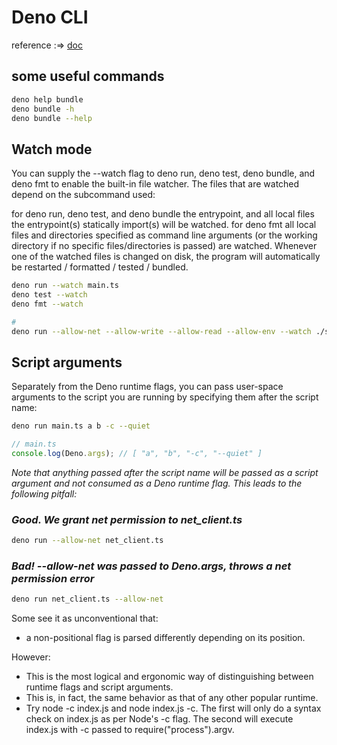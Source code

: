 # Deno CLI

reference :=> [doc](https://deno.land/manual@v1.29.4/getting_started/command_line_interface)

## some useful commands

```bash
deno help bundle
deno bundle -h
deno bundle --help
```

## Watch mode

You can supply the --watch flag to deno run, deno test, deno bundle, and deno fmt to enable the built-in file watcher. The files that are watched depend on the subcommand used:

for deno run, deno test, and deno bundle the entrypoint, and all local files the entrypoint(s) statically import(s) will be watched.
for deno fmt all local files and directories specified as command line arguments (or the working directory if no specific files/directories is passed) are watched.
Whenever one of the watched files is changed on disk, the program will automatically be restarted / formatted / tested / bundled.

```bash
deno run --watch main.ts
deno test --watch
deno fmt --watch

#
deno run --allow-net --allow-write --allow-read --allow-env --watch ./src/main.ts
```

## Script arguments

Separately from the Deno runtime flags, you can pass user-space arguments to the script you are running by specifying them after the script name:

```bash
deno run main.ts a b -c --quiet
```

```typescript
// main.ts
console.log(Deno.args); // [ "a", "b", "-c", "--quiet" ]
```

_Note that anything passed after the script name will be passed as a script argument and not consumed as a Deno runtime flag. This leads to the following pitfall:_

### _Good. We grant net permission to net_client.ts_

```bash
deno run --allow-net net_client.ts
```

### _Bad! --allow-net was passed to Deno.args, throws a net permission error_

```bash
deno run net_client.ts --allow-net
```

Some see it as unconventional that:

- a non-positional flag is parsed differently depending on its position.

However:

- This is the most logical and ergonomic way of distinguishing between runtime flags and script arguments.
- This is, in fact, the same behavior as that of any other popular runtime.
- Try node -c index.js and node index.js -c. The first will only do a syntax check on index.js as per Node's -c flag. The second will execute index.js with -c passed to require("process").argv.
